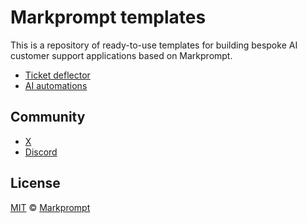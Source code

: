# Markprompt templates

This is a repository of ready-to-use templates for building bespoke AI customer support applications based on Markprompt.

- [Ticket deflector](https://github.com/motifland/examples/tree/main/ticket-deflector)
- [AI automations](https://github.com/motifland/examples/tree/main/ai-automations)

## Community

- [X](https://x.com/markprompt)
- [Discord](https://discord.gg/MBMh4apz6X)

## License

[MIT](./LICENSE) © [Markprompt](https://markprompt.com)
